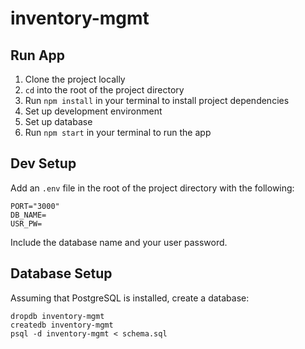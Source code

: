 # inventory-mgmt

## Run App
1. Clone the project locally
2. `cd` into the root of the project directory
3. Run `npm install` in your terminal to install project dependencies
4. Set up development environment
5. Set up database
6. Run `npm start` in your terminal to run the app

## Dev Setup
Add an `.env` file in the root of the project directory with the following:
```
PORT="3000"
DB_NAME=
USR_PW=
```
Include the database name and your user password.

## Database Setup
Assuming that PostgreSQL is installed, create a database:
```
dropdb inventory-mgmt
createdb inventory-mgmt
psql -d inventory-mgmt < schema.sql
```
